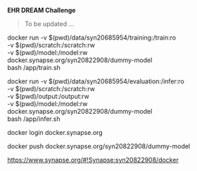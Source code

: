 **EHR DREAM Challenge**
> To be updated ...


docker run -v $(pwd)/data/syn20685954/training:/train:ro \
-v $(pwd)/scratch:/scratch:rw \
-v $(pwd)/model:/model:rw \
docker.synapse.org/syn20822908/dummy-model \
bash /app/train.sh


docker run -v $(pwd)/data/syn20685954/evaluation:/infer:ro \
-v $(pwd)/scratch:/scratch:rw \
-v $(pwd)/output:/output:rw \
-v $(pwd)/model:/model:rw \
docker.synapse.org/syn20822908/dummy-model \
bash /app/infer.sh

docker login docker.synapse.org

docker push docker.synapse.org/syn20822908/dummy-model

https://www.synapse.org/#!Synapse:syn20822908/docker
